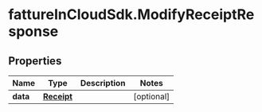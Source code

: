 # fattureInCloudSdk.ModifyReceiptResponse

## Properties

Name | Type | Description | Notes
------------ | ------------- | ------------- | -------------
**data** | [**Receipt**](Receipt.md) |  | [optional] 


